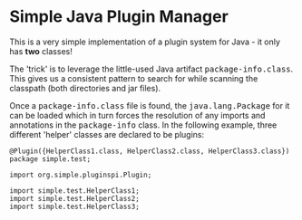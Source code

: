 Simple Java Plugin Manager
==========================

This is a very simple implementation of a plugin system for Java - it only has **two** classes!

The 'trick' is to leverage the little-used Java artifact
<tt>package-info.class</tt>. This gives us a consistent pattern to search for while scanning the classpath (both directories and jar files).

Once a <tt>package-info.class</tt> file is found, the <tt>java.lang.Package</tt> for it can be loaded which in turn forces the resolution of any imports and annotations in the <tt>package-info</tt> class. In the following example, three different 'helper' classes are declared to be plugins:

    @Plugin({HelperClass1.class, HelperClass2.class, HelperClass3.class})
    package simple.test;

    import org.simple.pluginspi.Plugin;

    import simple.test.HelperClass1;
    import simple.test.HelperClass2;
    import simple.test.HelperClass3;



